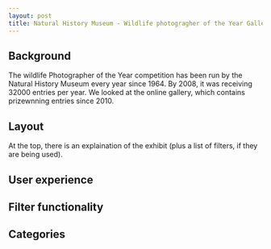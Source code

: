 ```yaml
---
layout: post
title: Natural History Museum - Wildlife photogragher of the Year Gallery
---
```


## Background
The wildlife Photographer of the Year competition has been run by the Natural History Museum every year since 1964. By 2008, it was receiving 32000 entries per year.
We looked at the online gallery, which contains prizewnning entries since 2010.

## Layout
At the top, there is an explaination of the exhibit (plus a list of filters, if they are being used). 




## User experience


## Filter functionality

## Categories
